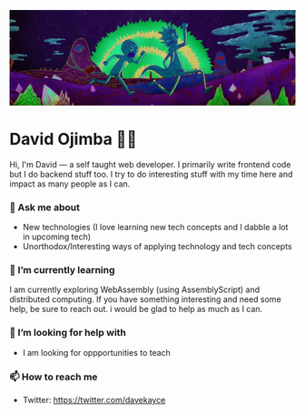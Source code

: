 ![Rick and Morty banner](https://github.com/davidkayce/davidkayce/blob/master/banner.jpg)

# David Ojimba 🚀😏

Hi, I'm David — a self taught web developer. I primarily write frontend code but I do backend stuff too. I try to do interesting stuff with my time here and impact as many people as I can. 

### 💬 Ask me about
- New technologies (I love learning new tech concepts and I dabble a lot in upcoming tech)
- Unorthodox/Interesting ways of applying technology and tech concepts

### 🌱 I’m currently learning
I am currently exploring WebAssembly (using AssemblyScript) and distributed computing. If you have something interesting and need some help, be sure to reach out. i would be glad to help as much as I can.

### 🤔 I’m looking for help with
- I am looking for oppportunities to teach

### 📫 How to reach me
- Twitter: https://twitter.com/davekayce

